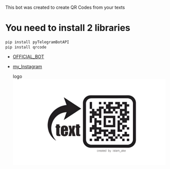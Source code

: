 This bot was created to create QR Codes from your texts

# You need to install 2 libraries 
    pip install pyTelegramBotAPI
    pip install qrcode

* [OFFICIAL_BOT](https://t.me/Create_QR_from_text_bot)
* [my_Instagram](https://www.instagram.com/istam_ake/)

    logo
![logo](text_to_qr.jpg)